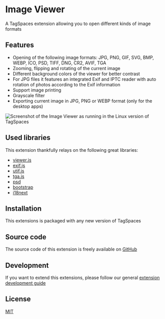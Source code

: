 # Image Viewer

A TagSpaces extension allowing you to open different kinds of image formats

## Features

- Opening of the following image formats: JPG, PNG, GIF, SVG, BMP, WEBP, ICO, PSD, TIFF, DNG, CR2, AVIF, TGA
- Zooming, flipping and rotating of the current image
- Different background colors of the viewer for better contrast
- For JPG files it features an integrated Exif and IPTC reader with auto rotation of photos according to the Exif information
- Support image printing
- Grayscale filter
- Exporting current image in JPG, PNG or WEBP format (only for the desktop apps)

![Screenshot of the Image Viewer as running in the Linux version of TagSpaces](/media/extensions/viewer-image-demo.gif)

## Used libraries

This extension thankfully relays on the following great libraries:

- [viewer.js](https://fengyuanchen.github.io/viewerjs/)
- [exif.js](https://github.com/exif-js/exif-js)
- [utif.js](https://github.com/photopea/UTIF.js/)
- [tga.js](https://github.com/vthibault/tga.js/)
- [psd](https://github.com:meltingice/psd.js/)
- [bootstrap](https://getbootstrap.com/)
- [i18next](https://www.i18next.com/)

## Installation

This extensions is packaged with any new version of TagSpaces

## Source code

The source code of this extension is freely available on [GitHub](https://github.com/tagspaces/tagspaces-extensions/tree/main/image-viewer)

## Development

If you want to extend this extensions, please follow our general [extension development guide](/dev/extension-development-guide)

## License

[MIT](https://github.com/tagspaces/tagspaces-extensions/blob/main/image-viewer/LICENSE.txt)
